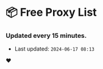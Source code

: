 # :package: Free Proxy List
### Updated every 15 minutes.

- Last updated: `2024-06-17 08:13`

:heart:
